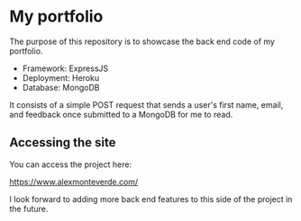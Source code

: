 # My portfolio

The purpose of this repository is to showcase the back end code of my portfolio. 

- Framework: ExpressJS
- Deployment: Heroku
- Database: MongoDB

It consists of a simple POST request that sends a user's first name, email, and feedback once submitted to a MongoDB for me to read. 

## Accessing the site

You can access the project here:

https://www.alexmonteverde.com/

I look forward to adding more back end features to this side of the project in the future.
